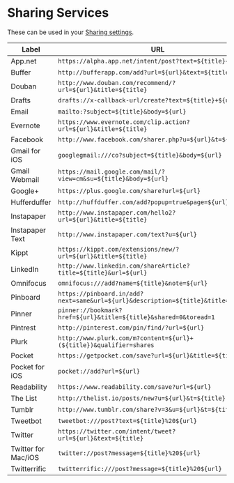 Sharing Services
================

These can be used in your [Sharing settings](https://feedbin.me/settings/sharing).

| Label               | URL                                                                                |
| ------------------- | ---------------------------------------------------------------------------------- |
| App.net             | `https://alpha.app.net/intent/post?text=${title}+${url}`                           |
| Buffer              | `http://bufferapp.com/add?url=${url}&text=${title}`                                |
| Douban              | `http://www.douban.com/recommend/?url=${url}&title=${title}`                       |
| Drafts              | `drafts://x-callback-url/create?text=${title}+${url}`                              |
| Email               | `mailto:?subject=${title}&body=${url}`                                             |
| Evernote            | `https://www.evernote.com/clip.action?url=${url}&title=${title}`                   |
| Facebook            | `http://www.facebook.com/sharer.php?u=${url}&t=${title}`                           |
| Gmail for iOS       | `googlegmail:///co?subject=${title}&body=${url}`                                   |
| Gmail Webmail       | `https://mail.google.com/mail/?view=cm&su=${title}&body=${url}`                    |
| Google+             | `https://plus.google.com/share?url=${url}`                                         |
| Hufferduffer        | `http://huffduffer.com/add?popup=true&page=${url}`                                 |
| Instapaper          | `http://www.instapaper.com/hello2?url=${url}&title=${title}`                       |
| Instapaper Text     | `http://www.instapaper.com/text?u=${url}`                                          |
| Kippt               | `https://kippt.com/extensions/new/?url=${url}&title=${title}`                      |
| LinkedIn            | `http://www.linkedin.com/shareArticle?title=${title}&url=${url}`                   |
| Omnifocus           | `omnifocus:///add?name=${title}&note=${url}`                                       |
| Pinboard            | `https://pinboard.in/add?next=same&url=${url}&description=${title}&title=${title}` |
| Pinner              | `pinner://bookmark?href=${url}&title=${title}&shared=0&toread=1`                   |
| Pintrest            | `http://pinterest.com/pin/find/?url=${url}`                                        |
| Plurk               | `http://www.plurk.com/m?content=${url}+(${title})&qualifier=shares`                |
| Pocket              | `https://getpocket.com/save?url=${url}&title=${title}`                             |
| Pocket for iOS      | `pocket://add?url=${url}`                                                          | 
| Readability         | `https://www.readability.com/save?url=${url}`                                      |
| The List            | `http://thelist.io/posts/new?u=${url}&t=${title}`                                  |
| Tumblr              | `http://www.tumblr.com/share?v=3&u=${url}&t=${title}`                              |
| Tweetbot            | `tweetbot:///post?text=${title}%20${url}`                                          |
| Twitter             | `https://twitter.com/intent/tweet?url=${url}&text=${title}`                        |
| Twitter for Mac/iOS | `twitter://post?message=${title}%20${url}`                                         |
| Twitterrific        | `twitterrific:///post?message=${title}%20${url}`                                   |